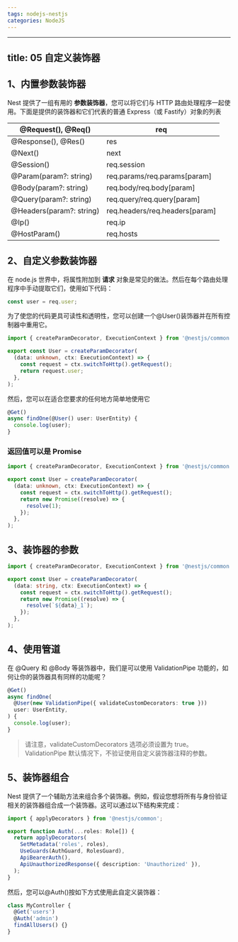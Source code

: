 ```yaml
---
tags: nodejs-nestjs
categories: NodeJS
---
```


---
title: 05 自定义装饰器
---

## 1、内置参数装饰器
Nest 提供了一组有用的 **参数装饰器**，您可以将它们与 HTTP 路由处理程序一起使用。下面是提供的装饰器和它们代表的普通 Express（或 Fastify）对象的列表

| @Request(), @Req() | req |
| --- | --- |
| @Response(), @Res() | res |
| @Next() | next |
| @Session() | req.session |
| @Param(param?: string) | req.params/req.params[param] |
| @Body(param?: string) | req.body/req.body[param] |
| @Query(param?: string) | req.query/req.query[param] |
| @Headers(param?: string) | req.headers/req.headers[param] |
| @Ip() | req.ip |
| @HostParam() | req.hosts |

## 2、自定义参数装饰器

在 node.js 世界中，将属性附加到 **请求** 对象是常见的做法。然后在每个路由处理程序中手动提取它们，使用如下代码：

```typescript
const user = req.user;
```

为了使您的代码更具可读性和透明性，您可以创建一个@User()装饰器并在所有控制器中重用它。

```typescript
import { createParamDecorator, ExecutionContext } from '@nestjs/common';

export const User = createParamDecorator(
  (data: unknown, ctx: ExecutionContext) => {
    const request = ctx.switchToHttp().getRequest();
    return request.user;
  },
);
```

然后，您可以在适合您要求的任何地方简单地使用它

```typescript
@Get()
async findOne(@User() user: UserEntity) {
  console.log(user);
}
```

### 返回值可以是 Promise

```typescript
import { createParamDecorator, ExecutionContext } from '@nestjs/common';

export const User = createParamDecorator(
  (data: unknown, ctx: ExecutionContext) => {
    const request = ctx.switchToHttp().getRequest();
    return new Promise((resolve) => {
      resolve(1);
    });
  },
);
```

## 3、装饰器的参数

```typescript
import { createParamDecorator, ExecutionContext } from '@nestjs/common';

export const User = createParamDecorator(
  (data: string, ctx: ExecutionContext) => {
    const request = ctx.switchToHttp().getRequest();
    return new Promise((resolve) => {
      resolve(`${data}_1`);
    });
  },
);
```

## 4、使用管道

在 @Query 和 @Body 等装饰器中，我们是可以使用 ValidationPipe 功能的，如何让你的装饰器具有同样的功能呢？

```typescript
@Get()
async findOne(
  @User(new ValidationPipe({ validateCustomDecorators: true }))
  user: UserEntity,
) {
  console.log(user);
}
```

> 请注意，validateCustomDecorators 选项必须设置为 true。ValidationPipe 默认情况下，不验证使用自定义装饰器注释的参数。

## 5、装饰器组合
Nest 提供了一个辅助方法来组合多个装饰器。例如，假设您想将所有与身份验证相关的装饰器组合成一个装饰器。这可以通过以下结构来完成：

```typescript
import { applyDecorators } from '@nestjs/common';

export function Auth(...roles: Role[]) {
  return applyDecorators(
    SetMetadata('roles', roles),
    UseGuards(AuthGuard, RolesGuard),
    ApiBearerAuth(),
    ApiUnauthorizedResponse({ description: 'Unauthorized' }),
  );
}
```

然后，您可以@Auth()按如下方式使用此自定义装饰器：

```typescript
class MyController {
  @Get('users')
  @Auth('admin')
  findAllUsers() {}
}
```